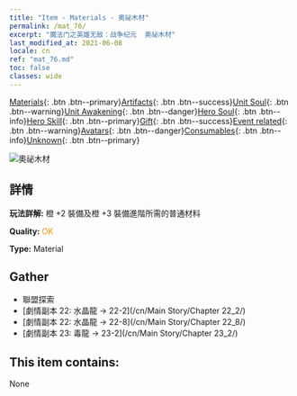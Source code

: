 ```yaml
---
title: "Item - Materials - 奧祕木材"
permalink: /mat_76/
excerpt: "魔法门之英雄无敌：战争纪元  奧祕木材"
last_modified_at: 2021-06-08
locale: cn
ref: "mat_76.md"
toc: false
classes: wide
---
```

 [Materials](/ItemsCN/){: .btn .btn--primary}[Artifacts](/ItemsCN/Artifacts/){: .btn .btn--success}[Unit Soul](/ItemsCN/UnitSoul/){: .btn .btn--warning}[Unit Awakening](/ItemsCN/UnitAwakening/){: .btn .btn--danger}[Hero Soul](/ItemsCN/HeroSoul/){: .btn .btn--info}[Hero Skill](/ItemsCN/HeroSkill/){: .btn .btn--primary}[Gift](/ItemsCN/Gift/){: .btn .btn--success}[Event related](/ItemsCN/Events/){: .btn .btn--warning}[Avatars](/ItemsCN/Avatars/){: .btn .btn--danger}[Consumables](/ItemsCN/Consumables/){: .btn .btn--info}[Unknown](/ItemsCN/Unknown/){: .btn .btn--primary}

 ![奧祕木材](/images/t/i_cailiao_mucai3.png)

## 詳情
 **玩法詳解:** 橙 +2 裝備及橙 +3 裝備進階所需的普通材料

 **Quality:** <span style="color: #FF8C00">OK</span>

 **Type:** Material

## Gather

*    聯盟探索 
*    [劇情副本 22: 水晶龍 -> 22-2](/cn/Main Story/Chapter 22_2/) 
*    [劇情副本 22: 水晶龍 -> 22-8](/cn/Main Story/Chapter 22_8/) 
*    [劇情副本 23: 毒龍 -> 23-2](/cn/Main Story/Chapter 23_2/) 

## This item contains:

  None

